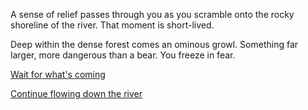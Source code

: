 A sense of relief passes through you as you scramble onto the rocky shoreline of the river. That moment is short-lived. 

Deep within the dense forest comes an ominous growl. Something far larger, more dangerous than a bear. You freeze in fear.

[Wait for what's coming](wait/wait.md)

[Continue flowing down the river](river/river.md)